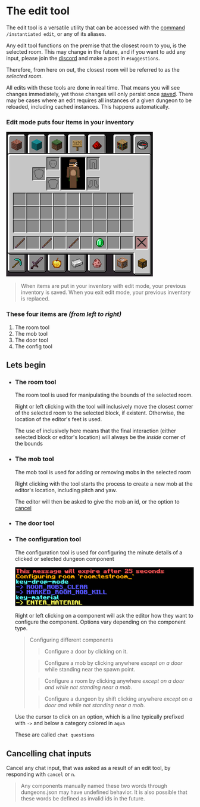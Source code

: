 # The edit tool

The edit tool is a versatile utility that can be accessed with the [command](../usage/commands.md) `/instantiated edit`, or any of its aliases.

Any edit tool functions on the premise that the closest room to you, is the selected room. This may change in the future, and if you want to add any input, please join the [discord](https://discord.gg/XggaTq7kjR) and make a post in `#suggestions`.

Therefore, from here on out, the closest room will be referred to as the *selected room*.

All edits with these tools are done in real time. That means you will see changes immediately, yet those changes will only persist once [saved](../usage/commands.md). There may be cases where an edit requires all instances of a given dungeon to be reloaded, including cached instances. This happens automatically.

### Edit mode puts four items in your inventory
![inventory](../assets/usage/editmode/fullinv.png)

> When items are put in your inventory with edit mode, your previous inventory is saved. When you exit edit mode, your previous inventory is replaced.

### These four items are *(from left to right)*

1. The room tool
2. The mob tool
3. The door tool
4. The config tool

## Lets begin

- ### The room tool
    The room tool is used for manipulating the bounds of the selected room.

    Right or left clicking with the tool will inclusively move the closest corner of the selected room to the selected block, if existent. Otherwise, the location of the editor's feet is used.

    The use of inclusively here means that the final interaction (either selected block or editor's location) will always be the *inside* corner of the bounds
- ### The mob tool
    The mob tool is used for adding or removing mobs in the selected room

    Right clicking with the tool starts the process to create a new mob at the editor's location, including pitch and yaw.

    The editor will then be asked to give the mob an id, or the option to [cancel](../usage/editmode.md#cancelling-chat-inputs)

- ### The door tool

- ### The configuration tool
    The configuration tool is used for configuring the minute details of a clicked or selected dungeon component

    ![configexample](../assets/usage/editmode/configexample.png)

    Right or left clicking on a component will ask the editor how they want to configure the component. Options vary depending on the component type.

    > Configuring different components
    >> Configure a door by clicking on it.
    >
    >> Configure a mob by clicking anywhere *except on a door* while standing near the spawn point.
    >
    >> Configure a room by clicking anywhere *except on a door and while not standing near a mob*.
    >
    >> Configure a dungeon by shift clicking anywhere *except on a door and while not standing near a mob*.

    Use the cursor to click on an option, which is a line typically prefixed with `->`  and below a category colored in `aqua`

    These are called `chat questions`

## Cancelling chat inputs

Cancel any chat input, that was asked as a result of an edit tool, by responding with `cancel` or `n`.
> Any components manually named these two words through dungeons.json may have undefined behavior. It is also possible that these words be defined as invalid ids in the future.